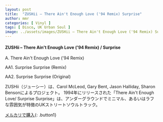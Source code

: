 ```yaml
---
layout: post
title:  "ZUSHii – There Ain't Enough Love ('94 Remix) Surprise"
author: mmr
categories: [ Vinyl ]
tags: [ Disco, UK Urban Soul ]
image: ../assets/images/ZUSHii – There Ain't Enough Love ('94 Remix) Surprise.jpg
---
```


#### ZUSHii – There Ain't Enough Love ('94 Remix) / Surprise

A. There Ain't Enough Love ('94 Remix)

AA1. Surprise Surprise (Remix)

AA2. Surprise Surprise (Original)

ZUSHii（ジューシー）は、Carol McLeod, Gary Bent, Jason Halliday, Sharon Bensonによるプロジェクト。
1994年にリリースされた「There Ain't Enough Love/ Surprise Surprise」は、アンダーグラウンドでミニマル、あるいはラフな雰囲気が特徴のUKストリートソウルトラック。


[メルカリで購入](https://jp.mercari.com/item/m74448353771){: .button1}

